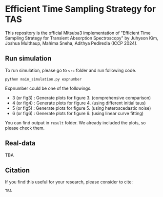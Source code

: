 # Efficient Time Sampling Strategy for TAS

This repository is the official Mitsuba3 implementation of "Efficient Time Sampling Strategy for Transient Absorption Spectroscopy" by Juhyeon Kim, Joshua Multhaup, Mahima Sneha, Adithya Pediredla (ICCP 2024).


## Run simulation
To run simulation, please go to `src` folder and run following code.
```
python main_simulation.py expnumber
```

Expnumber could be one of the followings.

- 3 (or fig3) : Generate plots for figure 3. (comprehensive comparison) 
- 4 (or fig4) : Generate plots for figure 4. (using different initial taus)
- 5 (or fig5) : Generate plots for figure 5. (using heteroscedastic noise)
- 6 (or fig6) : Generate plots for figure 6. (using linear curve fitting)
 

You can find output in `result` folder.
We already included the plots, so please check them.

 ## Real-data
TBA

## Citation
If you find this useful for your research, please consider to cite:
```
TBA
```